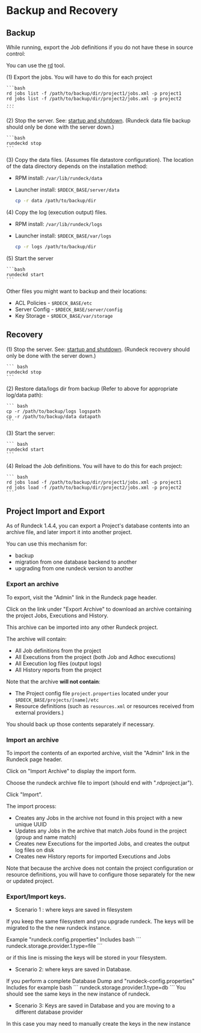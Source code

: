 # Backup and Recovery

## Backup

While running, export the Job definitions if you do not have these in source control:

You can use the [rd] tool.

(1) Export the jobs. You will have to do this for each project

    ```bash
    rd jobs list -f /path/to/backup/dir/project1/jobs.xml -p project1
    rd jobs list -f /path/to/backup/dir/project2/jobs.xml -p project2
    ...
    ```

(2) Stop the server. See: [startup and shutdown](/administration/maintenance/startup.md). (Rundeck data file backup should only be done with the server down.)

    ```bash
    rundeckd stop
    ```

(3) Copy the data files. (Assumes file datastore configuration). The
location of the data directory depends on the installation method:

- RPM install: `/var/lib/rundeck/data`
- Launcher install: `$RDECK_BASE/server/data`


    ```bash
    cp -r data /path/to/backup/dir
    ```

(4) Copy the log (execution output) files.

- RPM install: `/var/lib/rundeck/logs`
- Launcher install: `$RDECK_BASE/var/logs`


    ```bash
    cp -r logs /path/to/backup/dir
    ```

(5) Start the server

    ```bash
    rundeckd start
    ```
    
Other files you might want to backup and their locations:
- ACL Policies - `$RDECK_BASE/etc`
- Server Config - `$RDECK_BASE/server/config`
- Key Storage - `$RDECK_BASE/var/storage`

[rd]: https://rundeck.github.io/rundeck-cli/

## Recovery

(1) Stop the server. See: [startup and shutdown](/administration/maintenance/startup.md). (Rundeck recovery should only be done with the server down.)

    ``` bash
    rundeckd stop
    ```

(2) Restore data/logs dir from backup (Refer to above for appropriate log/data path):

    ``` bash
    cp -r /path/to/backup/logs logspath
    cp -r /path/to/backup/data datapath
    ```

(3) Start the server:

    ``` bash
    rundeckd start
    ```

(4) Reload the Job definitions. You will have to do this for each project:

    ``` bash
    rd jobs load -f /path/to/backup/dir/project1/jobs.xml -p project1
    rd jobs load -f /path/to/backup/dir/project2/jobs.xml -p project2
    ```

## Project Import and Export

As of Rundeck 1.4.4, you can export a Project's database contents into an archive file, and later import it into another project.

You can use this mechanism for:

- backup
- migration from one database backend to another
- upgrading from one rundeck version to another

### Export an archive

To export, visit the "Admin" link in the Rundeck page header.

Click on the link under "Export Archive" to download an archive containing the project Jobs, Executions and History.

This archive can be imported into any other Rundeck project.

The archive will contain:

- All Job definitions from the project
- All Executions from the project (both Job and Adhoc executions)
- All Execution log files (output logs)
- All History reports from the project

Note that the archive **will not contain**:

- The Project config file `project.properties` located under your `$RDECK_BASE/projects/[name]/etc`
- Resource definitions (such as `resources.xml` or resources received from external providers.)

You should back up those contents separately if necessary.

### Import an archive

To import the contents of an exported archive, visit the "Admin" link in the Rundeck page header.

Click on "Import Archive" to display the import form.

Choose the rundeck archive file to import (should end with ".rdproject.jar").

Click "Import".

The import process:

- Creates any Jobs in the archive not found in this project with a new unique UUID
- Updates any Jobs in the archive that match Jobs found in the project (group and name match)
- Creates new Executions for the imported Jobs, and creates the output log files on disk
- Creates new History reports for imported Executions and Jobs

Note that because the archive does not contain the project configuration or resource definitions, you
will have to configure those separately for the new or updated project.


### Export/Import keys. 

- Scenario 1 : where keys are saved in filesystem 

If you keep the same filesystem and you upgrade rundeck. The keys will be migrated to the the new rundeck instance. 

Example "rundeck.config.properties" Includes
bash ´´´
rundeck.storage.provider.1.type=file
´´´

or if this line is missing the keys will be stored in your filesystem. 

- Scenario 2: where keys are saved in Database. 

If you perform a complete Database Dump and "rundeck-config.properties" Includes for example
bash ´´´
rundeck.storage.provider.1.type=db
´´´
You should see the same keys in the new instance of rundeck. 

- Scenario 3: Keys are saved in Database and you are moving to a different database provider

In this case you may need to manually create the keys in the new instance 
